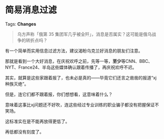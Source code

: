 # 简易消息过滤

Tags: **Changes**

> 乌方声称「俄第 35 集团军几乎被全歼」，消息是否属实？这可能是俄乌战争的转折点吗？



有一个简单而实用信息过滤方法，建议渴盼乌克兰好消息的朋友们注意。

那就是看到一个大好消息，在庆祝欢呼之前，先等一等，**至少**等CNN、BBC、NYT、France24、半岛这些媒体确认跟着传播了，再庆祝欢呼不迟。

  


其实，就算是这些家跟着报了，也未必是真的——毕竟它们还言之凿凿的报道“xj种族灭绝”。

但是，连它们都不跟着报，你们想想看，这意味着什么？

意味着这事比xj问题还不好吹，连这些经过专业训练的职业骗子都没有把握保证不笑场。

这标准实在是不能再放得更低了。

再低都没有刻度了。



